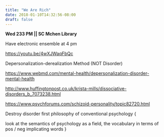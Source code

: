 ```yaml
---
title: "We Are Rich"
date: 2018-01-10T14:32:56-08:00
draft: false
---
```


**Wed 233 PM || SC Mchen Library**

Have electronic ensemble at 4 pm


https://youtu.be/4wXJWaqFbQc


Depersonalization-derealization Method (NOT Disorder)

https://www.webmd.com/mental-health/depersonalization-disorder-mental-health

http://www.huffingtonpost.co.uk/krista-mills/dissociative-disorders_b_7073238.html

https://www.psychforums.com/schizoid-personality/topic82720.html



Destroy disorder first philosophy of conventional psychology {

  look at the semantics of psychology as a field, the vocabulary in terms of
  pos / neg implicating words
}
